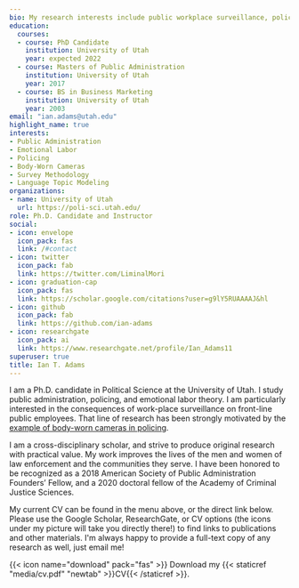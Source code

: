 ```yaml
---
bio: My research interests include public workplace surveillance, policing, and emotional labor.
education:
  courses:
  - course: PhD Candidate
    institution: University of Utah
    year: expected 2022
  - course: Masters of Public Administration
    institution: University of Utah
    year: 2017
  - course: BS in Business Marketing
    institution: University of Utah
    year: 2003
email: "ian.adams@utah.edu"
highlight_name: true
interests:
- Public Administration
- Emotional Labor
- Policing
- Body-Worn Cameras
- Survey Methodology
- Language Topic Modeling
organizations:
- name: University of Utah
  url: https://poli-sci.utah.edu/
role: Ph.D. Candidate and Instructor
social:
- icon: envelope
  icon_pack: fas
  link: /#contact
- icon: twitter
  icon_pack: fab
  link: https://twitter.com/LiminalMori
- icon: graduation-cap
  icon_pack: fas
  link: https://scholar.google.com/citations?user=g9lY5RUAAAAJ&hl
- icon: github
  icon_pack: fab
  link: https://github.com/ian-adams
- icon: researchgate
  icon_pack: ai
  link: https://www.researchgate.net/profile/Ian_Adams11
superuser: true
title: Ian T. Adams
---
```


I am a Ph.D. candidate in Political Science at the University of Utah. I study public administration, policing, and emotional labor theory. I am particularly interested in the consequences of work-place surveillance on front-line public employees. That line of research has been strongly motivated by the [example of body-worn cameras in policing](https://scholars.org/contribution/need-nuanced-research-uses-and-misuses-body-worn-police-cameras).

I am a cross-disciplinary scholar, and strive to produce original research with practical value. My work improves the lives of the men and women of law enforcement and the communities they serve. I have been honored to be recognized as a 2018 American Society of Public Administration Founders’ Fellow, and a 2020 doctoral fellow of the Academy of Criminal Justice Sciences. 

My current CV can be found in the menu above, or the direct link below. Please use the Google Scholar, ResearchGate, or CV options (the icons under my picture will take you directly there!) to find links to publications and other materials. I'm always happy to provide a full-text copy of any research as well, just email me!

{{< icon name="download" pack="fas" >}} Download my {{< staticref "media/cv.pdf" "newtab" >}}CV{{< /staticref >}}.
